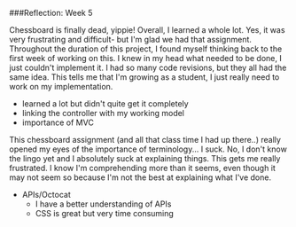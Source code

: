 ###Reflection: Week 5

Chessboard is finally dead, yippie! Overall, I learned a whole lot. Yes, it was very frustrating and difficult- but I'm glad we had that assignment. Throughout the duration of this project, I found myself thinking back to the first week of working on this. I knew in my head what needed to be done, I just couldn't implement it. I had so many code revisions, but they all had the same idea. This tells me that I'm growing as a student, I just really need to work on my implementation.

 - learned a lot but didn't quite get it completely
 - linking the controller with my working model
 - importance of MVC

This chessboard assignment (and all that class time I had up there..) really opened my eyes of the importance of terminology... I suck. No, I don't know the lingo yet and I absolutely suck at explaining things. This gets me really frustrated.  I know I'm comprehending more than it seems, even though it may not seem so because I'm not the best at explaining what I've done.
 
  
- APIs/Octocat
  - I have a better understanding of APIs
  - CSS is great but very time consuming
